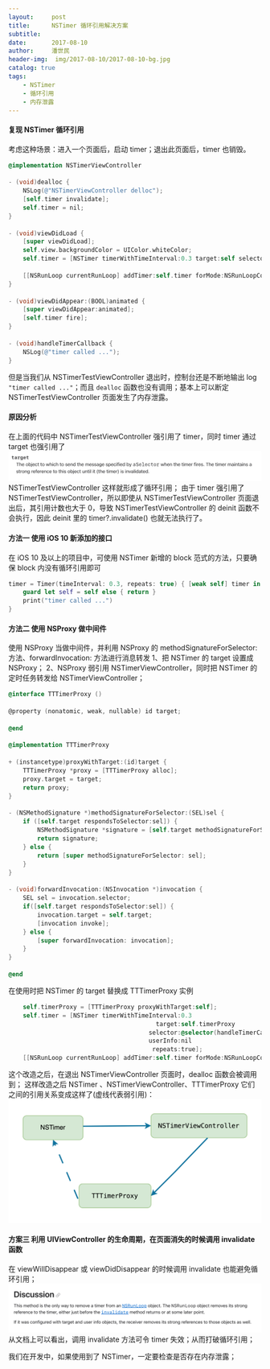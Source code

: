 ```yaml
---
layout:     post
title:      NSTimer 循环引用解决方案
subtitle: 
date:       2017-08-10
author:     潘世民
header-img:  img/2017-08-10/2017-08-10-bg.jpg
catalog: true
tags:
    - NSTimer
    - 循环引用
    - 内存泄露
---
```


#### 复现 NSTimer 循环引用

考虑这种场景：进入一个页面后，启动 timer；退出此页面后，timer 也销毁。
``` Objective-c
@implementation NSTimerViewController

- (void)dealloc {
    NSLog(@"NSTimerViewController delloc");
    [self.timer invalidate];
    self.timer = nil;
}

- (void)viewDidLoad {
    [super viewDidLoad];
    self.view.backgroundColor = UIColor.whiteColor;
    self.timer = [NSTimer timerWithTimeInterval:0.3 target:self selector:@selector(handleTimerCallback) userInfo:nil repeats:true];
    
    [[NSRunLoop currentRunLoop] addTimer:self.timer forMode:NSRunLoopCommonModes];
}

- (void)viewDidAppear:(BOOL)animated {
    [super viewDidAppear:animated];
    [self.timer fire];
}

- (void)handleTimerCallback {
    NSLog(@"timer called ...");
}

```
但是当我们从 NSTimerTestViewController 退出时，控制台还是不断地输出 log `"timer called ..."`；而且 `dealloc` 函数也没有调用；基本上可以断定 NSTimerTestViewController 页面发生了内存泄露。

#### 原因分析
在上面的代码中 NSTimerTestViewController 强引用了 timer，同时 timer 通过 target 也强引用了
![target_img](/img/2017-08-10/nstimer_target_ee.jpg)
NSTimerTestViewController 这样就形成了循环引用；
由于 timer 强引用了 NSTimerTestViewController，所以即使从 NSTimerTestViewController 页面退出后，其引用计数也大于 0，导致 NSTimerTestViewController 的 deinit 函数不会执行，因此 deinit 里的 timer?.invalidate() 也就无法执行了。

#### 方法一 使用 iOS 10 新添加的接口
在 iOS 10 及以上的项目中，可使用 NSTimer 新增的 block 范式的方法，只要确保 block 内没有循环引用即可
``` swift
timer = Timer(timeInterval: 0.3, repeats: true) { [weak self] timer in
    guard let self = self else { return }
    print("timer called ...")
}
```

#### 方法二 使用 NSProxy 做中间件
使用 NSProxy 当做中间件，并利用 NSProxy 的 methodSignatureForSelector:方法、forwardInvocation: 方法进行消息转发
1、把 NSTimer 的 target 设置成 NSProxy；
2、NSProxy 弱引用 NSTimerViewController，同时把 NSTimer 的定时任务转发给 NSTimerViewController；

``` Objective-c
@interface TTTimerProxy ()

@property (nonatomic, weak, nullable) id target;

@end

@implementation TTTimerProxy

+ (instancetype)proxyWithTarget:(id)target {
    TTTimerProxy *proxy = [TTTimerProxy alloc];
    proxy.target = target;
    return proxy;
}

- (NSMethodSignature *)methodSignatureForSelector:(SEL)sel {
    if ([self.target respondsToSelector:sel]) {
        NSMethodSignature *signature = [self.target methodSignatureForSelector:sel];
        return signature;
    } else {
        return [super methodSignatureForSelector: sel];
    }
}

- (void)forwardInvocation:(NSInvocation *)invocation {
    SEL sel = invocation.selector;
    if([self.target respondsToSelector:sel]) {
        invocation.target = self.target;
        [invocation invoke];
    } else {
        [super forwardInvocation: invocation];
    }
}

@end
```

在使用时把 NSTimer 的 target 替换成 TTTimerProxy 实例

``` Objective-c
    self.timerProxy = [TTTimerProxy proxyWithTarget:self];
    self.timer = [NSTimer timerWithTimeInterval:0.3
                                         target:self.timerProxy
                                       selector:@selector(handleTimerCallback)
                                       userInfo:nil
                                        repeats:true];
    [[NSRunLoop currentRunLoop] addTimer:self.timer forMode:NSRunLoopCommonModes];
```
这个改造之后，在退出 NSTimerViewController 页面时，dealloc 函数会被调用到；
这样改造之后 NSTimer 、NSTimerViewController、TTTimerProxy 它们之间的引用关系变成这样了(虚线代表弱引用)：
![proxy_timer_vc](/img/2017-08-10/nstimer_proxy_reference.png)

#### 方案三 利用 UIViewController 的生命周期，在页面消失的时候调用 invalidate 函数

在 viewWillDisappear 或 viewDidDisappear 的时候调用 invalidate 也能避免循环引用；
![invalidate](/img/2017-08-10/invivalite.jpg)
从文档上可以看出，调用 invalidate 方法可令 timer 失效；从而打破循环引用；

我们在开发中，如果使用到了 NSTimer，一定要检查是否存在内存泄露；



